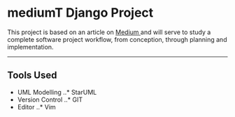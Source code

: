 # mediumT Django Project

This project is based on an article on [ Medium ](www.medium.com) and will
serve to study a complete software project workflow, from conception, through
planning and implementation.

* * *

## Tools Used

-   UML Modelling
    ..\* StarUML
-   Version Control
    ..\* GIT
-   Editor
    ..\* Vim
